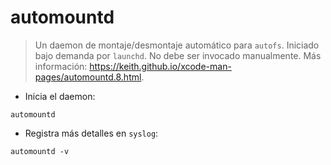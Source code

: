 # automountd

> Un daemon de montaje/desmontaje automático para `autofs`. Iniciado bajo demanda por `launchd`.
> No debe ser invocado manualmente.
> Más información: <https://keith.github.io/xcode-man-pages/automountd.8.html>.

- Inicia el daemon:

`automountd`

- Registra más detalles en `syslog`:

`automountd -v`
